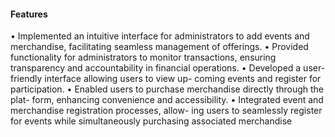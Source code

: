 
#### Features 
• Implemented an intuitive interface for administrators to add
events and merchandise, facilitating seamless management of
offerings.
• Provided functionality for administrators to monitor transactions,
ensuring transparency and accountability in financial operations.
• Developed a user-friendly interface allowing users to view up-
coming events and register for participation.
• Enabled users to purchase merchandise directly through the plat-
form, enhancing convenience and accessibility.
• Integrated event and merchandise registration processes, allow-
ing users to seamlessly register for events while simultaneously
purchasing associated merchandise




